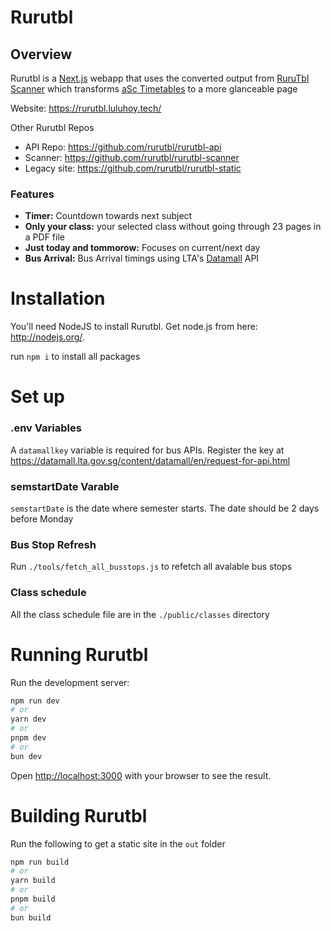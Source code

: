 # Rurutbl

## Overview

Rurutbl is a [Next.js](https://nextjs.org/) webapp that uses the converted output from [RuruTbl Scanner](https://github.com/rurutbl/rurutbl-scanner) which transforms [aSc Timetables](https://www.asctimetables.com/) to a more glanceable page

Website: https://rurutbl.luluhoy.tech/

Other Rurutbl Repos

-   API Repo: https://github.com/rurutbl/rurutbl-api
-   Scanner: https://github.com/rurutbl/rurutbl-scanner
-   Legacy site: https://github.com/rurutbl/rurutbl-static

### Features

-   **Timer:** Countdown towards next subject
-   **Only your class:** your selected class without going through 23 pages in a PDF file
-   **Just today and tommorow:** Focuses on current/next day
-   **Bus Arrival:** Bus Arrival timings using LTA's [Datamall](https://datamall.lta.gov.sg/) API

# Installation

You'll need NodeJS to install Rurutbl. Get node.js from here: http://nodejs.org/.

run `npm i` to install all packages

# Set up

### .env Variables

A `datamallkey` variable is required for bus APIs. Register the key at https://datamall.lta.gov.sg/content/datamall/en/request-for-api.html

### semstartDate Varable

`semstartDate` is the date where semester starts. The date should be 2 days before Monday

### Bus Stop Refresh

Run `./tools/fetch_all_busstops.js` to refetch all avalable bus stops

### Class schedule

All the class schedule file are in the `./public/classes` directory

# Running Rurutbl

Run the development server:

```bash
npm run dev
# or
yarn dev
# or
pnpm dev
# or
bun dev
```

Open [http://localhost:3000](http://localhost:3000) with your browser to see the result.

# Building Rurutbl

Run the following to get a static site in the `out` folder

```bash
npm run build
# or
yarn build
# or
pnpm build
# or
bun build
```
